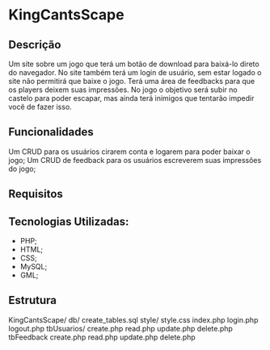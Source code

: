# KingCantsScape

## Descrição
  Um site sobre um jogo que terá um botão de download para baixá-lo direto do navegador. No site também terá um login de usuário, sem estar logado o site não permitirá que baixe o jogo. Terá uma área de feedbacks para que os players deixem suas impressões.
  No jogo o objetivo será subir no castelo para poder escapar, mas ainda terá inimigos que tentarão impedir você de fazer isso.

## Funcionalidades
  Um CRUD para os usuários cirarem conta e logarem para poder baixar o jogo;
  Um CRUD de feedback para os usuários escreverem suas impressões do jogo;

## Requisitos
  ## Tecnologias Utilizadas:
  - PHP;
  - HTML;
  - CSS;
  - MySQL;
  - GML;

## Estrutura
  KingCantsScape/
    db/
      create_tables.sql
    style/
      style.css
    index.php
    login.php
    logout.php
    tbUsuarios/
      create.php
      read.php
      update.php
      delete.php
    tbFeedback
      create.php
      read.php
      update.php
      delete.php
